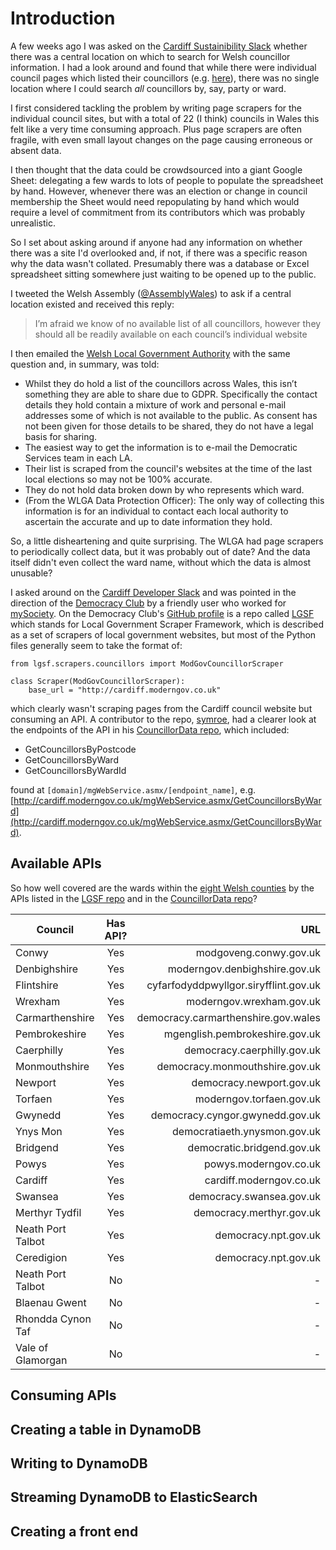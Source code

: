 # Introduction

A few weeks ago I was asked on the [Cardiff Sustainibility Slack](https://suscardiffslack.herokuapp.com/) whether there was a central location on which to search for Welsh councillor information. I had a look around and found that while there were individual council pages which listed their councillors (e.g. [here](http://cardiff.moderngov.co.uk/mgMemberIndex.aspx?FN=ALPHA&VW=LIST&PIC=0)), there was no single location where I could search _all_ councillors by, say, party or ward. 

I first considered tackling the problem by writing page scrapers for the individual council sites, but with a total of 22 (I think) councils in Wales this felt like a very time consuming approach. Plus page scrapers are often fragile, with even small layout changes on the page causing erroneous or absent data. 

I then thought that the data could be crowdsourced into a giant Google Sheet: delegating a few wards to lots of people to populate the spreadsheet by hand. However, whenever there was an election or change in council membership the Sheet would need repopulating by hand which would require a level of commitment from its contributors which was probably unrealistic. 

So I set about asking around if anyone had any information on whether there was a site I'd overlooked and, if not, if there was a specific reason why the data wasn't collated. Presumably there was a database or Excel spreadsheet sitting somewhere just waiting to be opened up to the public.

I tweeted the Welsh Assembly ([@AssemblyWales](https://twitter.com/AssemblyWales)) to ask if a central location existed and received this reply:

>I’m afraid we know of no available list of all councillors, however they should all be readily available on each council’s individual website 

I then emailed the [Welsh Local Government Authority](https://www.wlga.gov.uk/) with the same question and, in summary, was told:

* Whilst they do hold a list of the councillors across Wales, this isn’t something they are able to share due to GDPR. Specifically the contact details they hold contain a mixture of work and personal e-mail addresses some of which is not available to the public. As consent has not been given for those details to be shared, they do not have a legal basis for sharing.
* The easiest way to get the information is to e-mail the Democratic Services team in each LA.
* Their list is scraped from the council's websites at the time of the last local elections so may not be 100% accurate.
* They do not hold data broken down by who represents which ward.
* (From the WLGA Data Protection Officer): The only way of collecting this information is for an individual to contact each local authority to ascertain the accurate and up to date information they hold.

So, a little disheartening and quite surprising. The WLGA had page scrapers to periodically collect data, but it was probably out of date? And the data itself didn't even collect the ward name, without which the data is almost unusable? 

I asked around on the [Cardiff Developer Slack](cardiffdev.herokuapp.com) and was pointed in the direction of the [Democracy Club](https://democracyclub.org.uk/) by a friendly user who worked for [mySociety](https://www.mysociety.org/). On the Democracy Club's [GitHub profile](https://github.com/DemocracyClub) is a repo called [LGSF](https://github.com/DemocracyClub/LGSF) which stands for Local Government Scraper Framework, which is described as a set of scrapers of local government websites, but most of the Python files generally seem to take the format of:

```
from lgsf.scrapers.councillors import ModGovCouncillorScraper

class Scraper(ModGovCouncillorScraper):
    base_url = "http://cardiff.moderngov.co.uk"
```

which clearly wasn't scraping pages from the Cardiff council website but consuming an API. A contributor to the repo, [symroe](https://github.com/symroe), had a clearer look at the endpoints of the API in his [CouncillorData repo](https://github.com/symroe/CouncillorData), which included:

* GetCouncillorsByPostcode
* GetCouncillorsByWard
* GetCouncillorsByWardId

found at `[domain]/mgWebService.asmx/[endpoint_name]`, e.g. [http://cardiff.moderngov.co.uk/mgWebService.asmx/GetCouncillorsByWard](http://cardiff.moderngov.co.uk/mgWebService.asmx/GetCouncillorsByWard). 


## Available APIs

So how well covered are the wards within the [eight Welsh counties](https://en.wikipedia.org/wiki/List_of_electoral_wards_in_Wales) by the APIs listed in the [LGSF repo](https://github.com/DemocracyClub/LGSF/tree/master/scrapers) and in the [CouncillorData repo](https://github.com/symroe/CouncillorData/blob/master/urls.txt)?

| Council        | Has API?           | URL  |
| ------------- |:-------------:| -----:|
| Conwy     | Yes| modgoveng.conwy.gov.uk |
| Denbighshire      | Yes      |   moderngov.denbighshire.gov.uk |
| Flintshire | Yes     |    cyfarfodyddpwyllgor.siryfflint.gov.uk |
| Wrexham     | Yes| moderngov.wrexham.gov.uk |
| Carmarthenshire     | Yes| democracy.carmarthenshire.gov.wales |
| Pembrokeshire     | Yes| mgenglish.pembrokeshire.gov.uk|
| Caerphilly     | Yes| democracy.caerphilly.gov.uk|
| Monmouthshire     | Yes| democracy.monmouthshire.gov.uk|
| Newport     | Yes| democracy.newport.gov.uk |
| Torfaen     | Yes| moderngov.torfaen.gov.uk |
| Gwynedd     | Yes| democracy.cyngor.gwynedd.gov.uk |
| Ynys Mon     | Yes| democratiaeth.ynysmon.gov.uk |
| Bridgend     | Yes| democratic.bridgend.gov.uk |
| Powys     | Yes| powys.moderngov.co.uk|
| Cardiff     | Yes| cardiff.moderngov.co.uk |
| Swansea     | Yes| democracy.swansea.gov.uk |
| Merthyr Tydfil     | Yes| democracy.merthyr.gov.uk |
| Neath Port Talbot     | Yes| democracy.npt.gov.uk |
| Ceredigion    | Yes| democracy.npt.gov.uk |
| Neath Port Talbot     | No| - |
| Blaenau Gwent     | No| -|
| Rhondda Cynon Taf     | No| - |
| Vale of Glamorgan    | No| - |



## Consuming APIs 

## Creating a table in DynamoDB

## Writing to DynamoDB

## Streaming DynamoDB to ElasticSearch

## Creating a front end



